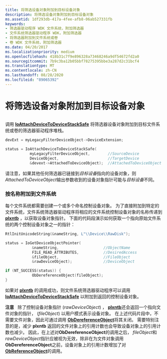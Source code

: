 ```yaml
---
title: 将筛选设备对象附加到目标设备对象
description: 将筛选设备对象附加到目标设备对象
ms.assetid: 1df293db-417a-4fee-afb8-06ab527331fb
keywords:
- 筛选器驱动程序 WDK 文件系统，附加筛选器
- 文件系统筛选器驱动程序 WDK，附加筛选器
- 将筛选器附加到文件系统或卷
- 卷 WDK 文件系统，附加筛选器
ms.date: 04/20/2017
ms.localizationpriority: medium
ms.openlocfilehash: 418b31c7f9e896328a73468246a9df54672fd2a0
ms.sourcegitcommit: 7b9c3ba12b05bbf78275395bbe3a287d2c31bcf4
ms.translationtype: MT
ms.contentlocale: zh-CN
ms.lasthandoff: 08/28/2020
ms.locfileid: "89065392"
---
```

# <a name="attaching-the-filter-device-object-to-the-target-device-object"></a>将筛选设备对象附加到目标设备对象


## <span id="ddk_attaching_the_filter_device_object_to_the_target_device_object_if"></span><span id="DDK_ATTACHING_THE_FILTER_DEVICE_OBJECT_TO_THE_TARGET_DEVICE_OBJECT_IF"></span>


调用 [**IoAttachDeviceToDeviceStackSafe**](/windows-hardware/drivers/ddi/ntddk/nf-ntddk-ioattachdevicetodevicestacksafe) 将筛选器设备对象附加到目标文件系统或卷的筛选器驱动程序堆栈。

```cpp
devExt = myLegacyFilterDeviceObject->DeviceExtension;

status = IoAttachDeviceToDeviceStackSafe(
           myLegacyFilterDeviceObject,        //SourceDevice
           DeviceObject,                      //TargetDevice
           &devext->AttachedToDeviceObject);  //AttachedToDeviceObject
```

请注意，如果其他任何筛选器已链接到*目标设备*指向的设备对象，则*AttachedToDeviceObject*输出参数收到的设备对象指针可能与*目标设备*不同。

### <a name="span-idattaching_to_a_file_system_by_namespanspan-idattaching_to_a_file_system_by_namespanspan-idattaching_to_a_file_system_by_namespanattaching-to-a-file-system-by-name"></a><span id="Attaching_to_a_File_System_by_Name"></span><span id="attaching_to_a_file_system_by_name"></span><span id="ATTACHING_TO_A_FILE_SYSTEM_BY_NAME"></span>按名称附加到文件系统

每个文件系统都需要创建一个或多个命名控制设备对象。 为了直接附加到特定的文件系统，文件系统筛选器驱动程序将相应的文件系统控制设备对象的名称传递到 [**plxntb**](/windows-hardware/drivers/ddi/wdm/nf-wdm-iogetdeviceobjectpointer) ，以获取设备对象指针。 下面的代码段演示如何获取一个指向原始文件系统的两个控制设备对象之一的指针：

```cpp
RtlInitUnicodeString(&nameString, L"\\Device\\RawDisk");

status = IoGetDeviceObjectPointer(
            &nameString,                    //ObjectName
            FILE_READ_ATTRIBUTES,           //DesiredAccess
            &fileObject,                    //FileObject
            &rawDeviceObject);              //DeviceObject

if (NT_SUCCESS(status)) {
            ObDereferenceObject(fileObject);
}
```

如果对 [**plxntb**](/windows-hardware/drivers/ddi/wdm/nf-wdm-iogetdeviceobjectpointer) 的调用成功，则文件系统筛选器驱动程序可以调用 [**IoAttachDeviceToDeviceStackSafe**](/windows-hardware/drivers/ddi/ntddk/nf-ntddk-ioattachdevicetodevicestacksafe) 以附加到返回的控制设备对象。

**注意**   除了控制设备对象指针 (*rawDeviceObject*) ， [**plxntb**](/windows-hardware/drivers/ddi/wdm/nf-wdm-iogetdeviceobjectpointer)还会返回一个指向文件对象的指针， (*fileObject*) 以用户模式表示设备对象。 在上述代码片段中，不需要文件对象，因此可通过调用 [**ObDereferenceObject**](/windows-hardware/drivers/ddi/wdm/nf-wdm-obdereferenceobject)将其关闭。 需要特别注意的是，减少 **plxntb** 返回的文件对象上的引用计数也会导致设备对象上的引用计数也减少。 因此，在上述对**ObDereferenceObject**的调用之后， *fileObject*和*rawDeviceObject*指针应被视为无效，除非在为文件对象调用**ObDereferenceObject**之前，设备对象上的引用计数增加了对[**ObReferenceObject**](/windows-hardware/drivers/ddi/wdm/nf-wdm-obfreferenceobject)的调用。

 

 

